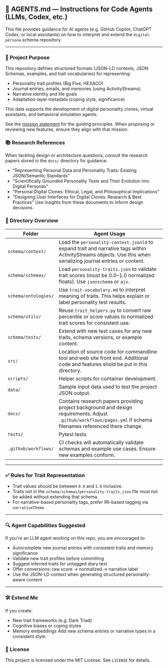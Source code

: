## 📘 AGENTS.md — Instructions for Code Agents (LLMs, Codex, etc.)

This file provides guidance for AI agents (e.g. GitHub Copilot, ChatGPT Codex, or local assistants) on how to interpret and extend the `digital-persona` schema repository.

---

### 🧠 Project Purpose

This repository defines structured formats (JSON-LD contexts, JSON Schemas, examples, and trait vocabularies) for representing:

- Personality trait profiles (Big Five, HEXACO)
- Journal entries, emails, and memories (using ActivityStreams)
- Narrative identity and life goals
- Adaptation-layer metadata (coping style, significance)

This data supports the development of digital personality clones, virtual assistants, and behavioral simulation agents.

See the [mission statement](https://github.com/Hackshaven/digital-persona/wiki/Mission) for the guiding principles. When proposing or reviewing new features, ensure they align with that mission.


### 📚 Research References

When tackling design or architecture questions, consult the research papers stored in the `docs/` directory for guidance:
- "Representing Personal Data and Personality Traits: Existing JSON/Semantic Standards"
- "Scientifically Grounded Personality Tests and Their Evolution into Digital Personas"
- "Personal Digital Clones: Ethical, Legal, and Philosophical Implications"
- "Designing User Interfaces for Digital Clones: Research & Best Practices"
Use insights from these documents to inform design decisions.

### 📁 Directory Overview

| Folder | Agent Usage |
|--------|-------------|
| `schema/context/` | Load the `personality-context.jsonld` to expand trait and narrative tags within ActivityStreams objects. Use this when serializing journal entries or content. |
| `schema/schemas/` | Load `personality-traits.json` to validate trait scores (must be 0.0–1.0 normalized floats). Use `jsonschema` or `ajv`. |
| `schema/ontologies/` | Use `trait-vocabulary.md` to interpret meaning of traits. This helps explain or label personality test results. |
| `schema/utils/` | Reuse `trait_helpers.py` to convert raw percentile or score values to normalized trait scores for consistent use. |
| `schema/tests/` | Extend with new test cases for any new traits, schema versions, or example content. |
| `src/` | Location of source code for commandline tool and web site front end.  Additional code and features shold be put in this directory. |
| `scripts/` | Helper scripts for container development. |
| `data/` | Sample input data used to test the project JSON output. |
| `docs/` | Contains research papers providing project background and design requirements. Adjust `.github/workflows/pages.yml` if schema filenames referenced there change. |
| `tests/` | Pytest tests |
| `.github/workflows/` | CI checks will automatically validate schemas and example use cases. Ensure new examples conform. |

---

### ✅ Rules for Trait Representation

- Trait values should be between `0.0` and `1.0` inclusive.
- Traits not in the `schema/schemas/personality-traits.json` file must not be added without extending that schema.
- For narrative-based personality tags, prefer IRI-based tagging via `narrativeTheme`.

---

### 🔍 Agent Capabilities Suggested

If you're an LLM agent working on this repo, you are encouraged to:

- Autocomplete new journal entries with consistent traits and memory significance
- Validate new trait profiles before committing
- Suggest inferred traits for untagged diary text
- Offer conversions: raw score → normalized → narrative label
- Use the JSON-LD context when generating structured personality-aware content

---

### 🛠️ Extend Me

If you create:
- New trait frameworks (e.g. Dark Triad)
- Cognitive biases or coping styles
- Memory embeddings
Add new schema entries or narrative types in a consistent style.

### 📄 License
This project is licensed under the MIT License. See `LICENSE` for details.
